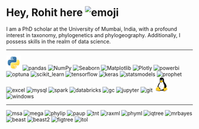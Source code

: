 # Hey, Rohit here <img src="https://media.tenor.com/Duk1hRXLi38AAAAi/long-livethe-blob-eyes-rolling.gif" width="50" height="50" alt="emoji"/>

I am a PhD scholar at the University of Mumbai, India, with a profound interest in taxonomy, phylogenetics and phylogeography. Additionally, I possess skills in the realm of data science.

***
<p align="left"> 
</a> <img src="https://raw.githubusercontent.com/devicons/devicon/master/icons/python/python-original.svg" width="40" height="40" alt="python"/> 
</a> <img src="https://upload.wikimedia.org/wikipedia/commons/thumb/2/22/Pandas_mark.svg/1200px-Pandas_mark.svg.png" width="40" height="40" alt="pandas"/>
</a> <img src="https://seeklogo.com/images/N/numpy-logo-479C24EC79-seeklogo.com.png" width="40" height="40" alt="NumPy"/>
</a> <img src="https://i1.wp.com/cmdlinetips.com/wp-content/uploads/2020/09/Seaborn_logo.png?resize=234%2C246&ssl=1" width="40" height="40" alt="Seaborn"/>
</a> <img src="https://upload.wikimedia.org/wikipedia/commons/thumb/0/01/Created_with_Matplotlib-logo.svg/2048px-Created_with_Matplotlib-logo.svg.png" width="40" height="40" alt="Matplotlib"/> 
</a> <img src="https://cdn.icon-icons.com/icons2/2699/PNG/512/plot_ly_logo_icon_168902.png" width="40" height="40" alt="Plotly"/>
</a> <img src="https://static.wikia.nocookie.net/logopedia/images/8/8c/Kisspng-power-bi-business-intelligence-microsoft-azure-mic-office-365-d-nieuwe-cloud-omgeving-dynamics-on-5be7b365088c80.991032501541911397035.png/revision/latest?cb=20200213050332" width="40" height="40" alt="powerbi"/>
</a> <img src="https://avatars.githubusercontent.com/u/57251745?s=280&v=4" width="40" height="40" alt="optuna"/>
</a> <img src="https://upload.wikimedia.org/wikipedia/commons/0/05/Scikit_learn_logo_small.svg" width="50" height="50" alt="scikit_learn"/>
</a> <img src="https://www.vectorlogo.zone/logos/tensorflow/tensorflow-icon.svg" width="40" height="40" alt="tensorflow"/>
</a> <img src="https://upload.wikimedia.org/wikipedia/commons/thumb/a/ae/Keras_logo.svg/2048px-Keras_logo.svg.png" width="40" height="40" alt="keras"/>
</a> <img src="https://www.statsmodels.org/stable/_images/statsmodels-logo-v2-no-text.svg" width="30" height="40" alt="statsmodels"/>
</a> <img src="https://forecastr-io.herokuapp.com/static/img/facebook_prophet_icon.png" width="40" height="40" alt="prophet"/>
</a> <img src="https://upload.wikimedia.org/wikipedia/commons/thumb/7/73/Microsoft_Excel_2013-2019_logo.svg/1200px-Microsoft_Excel_2013-2019_logo.svg.png" width="40" height="40" alt="excel"/>
</a> <img src="https://logowik.com/content/uploads/images/mysql8604.logowik.com.webp" width="40" height="40" alt="mysql"/>
</a> <img src="https://www.zartis.com/wp-content/uploads/2021/12/apache-spark-logo-e1638964493910.png" width="40" height="40" alt="spark"/>
</a> <img src="https://cdn.freelogovectors.net/wp-content/uploads/2023/04/databrickslogo-freelogovectors.net_.png" width="35" height="35" alt="databricks"/>
</a> <img src="https://upload.wikimedia.org/wikipedia/commons/thumb/d/d0/Google_Colaboratory_SVG_Logo.svg/1280px-Google_Colaboratory_SVG_Logo.svg.png" width="50" height="40" alt="gc"/>
</a> <img src="https://www.svgrepo.com/show/373718/jupyter.svg" width="40" height="40" alt="jupyter"/>
</a> <img src="https://www.vectorlogo.zone/logos/git-scm/git-scm-icon.svg" width="40" height="40" alt="git"/>
</a> <img src="https://raw.githubusercontent.com/devicons/devicon/master/icons/linux/linux-original.svg" width="40" height="40" alt="linux"/>
</a> <img src="https://www.svgrepo.com/show/303223/microsoft-windows-22-logo.svg" width="40" height="35" alt="windows"/>
</a> </p>

***
<p align="left">
  </a> <img src="https://pbs.twimg.com/profile_images/1329744684969811968/Xio1tWDJ_400x400.jpg" width="40" height="40" alt="msa"/>
</a> <img src="https://tecnoideas20.com/wp-content/uploads/2020/03/Mega-logo.png" width="40" height="40" alt="mega"/>
</a> <img src="https://home.cc.umanitoba.ca/~psgendb/doc/Phylip/phylip.gif" width="40" height="40" alt="phylip"/>
</a> <img src="https://www.sc.fsu.edu/images/paup2.jpg" width="40" height="35" alt="paup"/>
</a> <img src="https://yt3.googleusercontent.com/ytc/AIdro_lzfk8OZGctY5JEe0X7r2-JQ3xnoXqC7-VppFVVIFGM0w=s900-c-k-c0x00ffffff-no-rj" width="40" height="35" alt="tnt"/>
</a> <img src="https://pbs.twimg.com/profile_images/1323261572203089920/DfAzFKVd_400x400.jpg" width="35" height="35" alt="raxml"/>
</a> <img src="https://www.france-genomique.org/wp-content/uploads/2019/04/atgc_logo.jpg" width="40" height="35" alt="phyml"/>
</a> <img src="https://encrypted-tbn0.gstatic.com/images?q=tbn:ANd9GcQXYfxwM09dutbGOSvWpRppZ5aRod4n-dZ0lw&s" width="40" height="35" alt="iqtree"/>
</a> <img src="https://encrypted-tbn0.gstatic.com/images?q=tbn:ANd9GcQHGKWNUvOikbu0Ca1V5F0oD5VwnGu8_9OrWg&s" width="35" height="35" alt="mrbayes"/>
</a> <img src="https://beast.community/images/beast-medium.png" width="35" height="40" alt="beast"/>
</a> <img src="https://justinbagley.rbind.io/images/beast2.png" width="35" height="35" alt="beast2"/>
</a> <img src="https://img.informer.com/icons_mac/png/128/198/198195.png" width="35" height="40" alt="figtree"/>
</a> <img src="https://itol.embl.de/img/control_head.png" width="35" height="40" alt="itol"/>
</a> </p>
